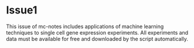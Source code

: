 # Issue1

This issue of mc-notes includes applications of machine learning techniques to single cell gene expression experiments. 
All experiments and data must be available for free and downloaded by the script automatically.

